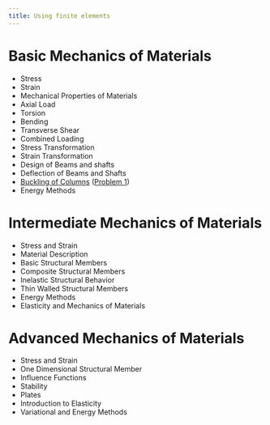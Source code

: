 ```yaml
---
title: Using finite elements
---
```



# Basic Mechanics of Materials
* Stress
* Strain
* Mechanical Properties of Materials
* Axial Load
* Torsion
* Bending
* Transverse Shear
* Combined Loading
* Stress Transformation
* Strain Transformation
* Design of Beams and shafts
* Deflection of Beams and Shafts
* [Buckling of Columns](/using_FE/Basic_MOM/BucklingColumns/Buckling_BMOM.pdf) ([Problem 1](/using_FE/Basic_MOM/BucklingColumns/Problem_1.inp))
* Energy Methods

# Intermediate Mechanics of Materials
* Stress and Strain
* Material Description
* Basic Structural Members
* Composite Structural Members
* Inelastic Structural Behavior
* Thin Walled Structural Members
* Energy Methods
* Elasticity and Mechanics of Materials

# Advanced Mechanics of Materials
* Stress and Strain
* One Dimensional Structural Member
* Influence Functions
* Stability
* Plates
* Introduction to Elasticity
* Variational and Energy Methods
